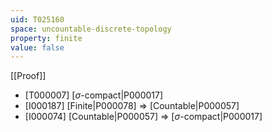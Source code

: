 ```yaml
---
uid: T025160
space: uncountable-discrete-topology
property: finite
value: false
---
```

[[Proof]]

* [T000007] [$\sigma$-compact|P000017]
* [I000187] [Finite|P000078] => [Countable|P000057]
* [I000074] [Countable|P000057] => [$\sigma$-compact|P000017]

